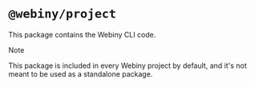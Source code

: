 # `@webiny/project`

This package contains the Webiny CLI code.

> [!NOTE]
> This package is included in every Webiny project by default, and it's not meant to be used as a standalone package.
